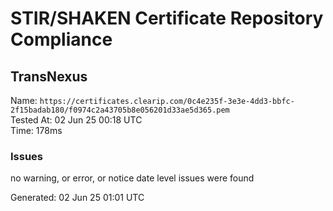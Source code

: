 # STIR/SHAKEN Certificate Repository Compliance

## TransNexus

Name: `https://certificates.clearip.com/0c4e235f-3e3e-4dd3-bbfc-2f15badab180/f0974c2a43705b8e056201d33ae5d365.pem`\
Tested At: 02 Jun 25 00:18 UTC\
Time: 178ms

### Issues

no warning, or error, or notice date level issues were found

Generated: 02 Jun 25 01:01 UTC